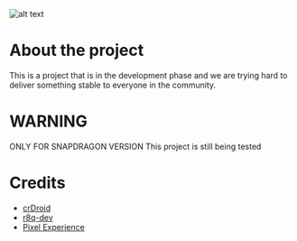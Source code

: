 ![alt text][logo]

[logo]:https://crdroid.net/img/logo.png "crDroid Android"

# About the project
This is a project that is in the development phase and we are trying hard to deliver something stable to everyone in the community.

# WARNING
ONLY FOR SNAPDRAGON VERSION 
This project is still being tested

# Credits 
- [crDroid](https://github.com/crdroidandroid)
- [r8q-dev](https://github.com/r8q-dev/)
- [Pixel Experience](https://github.com/PixelExperience)
